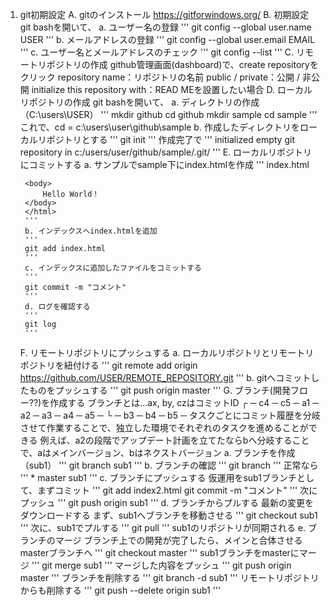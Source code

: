 1. git初期設定
	A. gitのインストール
		https://gitforwindows.org/
	B. 初期設定
		git bashを開いて、
		a. ユーザー名の登録
		'''
		git config --global user.name USER
		'''
		b. メールアドレスの登録
		'''
		git config --global user.email EMAIL
		'''
		c. ユーザー名とメールアドレスのチェック
		'''
		git config --list
		'''
	C. リモートリポジトリの作成
		github管理画面(dashboard)で、create repositoryをクリック
		repository name：リポジトリの名前
		public / private：公開 / 非公開
		initialize this repository with：READ MEを設置したい場合
	D. ローカルリポジトリの作成
		git bashを開いて、
		a. ディレクトリの作成（C:\users\USER）
		'''
		mkdir github
		cd github
		mkdir sample
		cd sample
		'''
		これで、cd = c:\users\user\github\sample
		b. 作成したディレクトリをローカルリポジトリとする
		'''
		git init
		'''
		作成完了で
		'''
		initialized empty git repository in c:/users/user/github/sample/.git/
		'''
	E. ローカルリポジトリにコミットする
		a. サンプルでsample下にindex.htmlを作成
		'''
  		index.html
		<!DOCTYPE html>
		<html>
		<head>
			<meta charset="utf-8">
		</head>
		 
		<body>
			Hello World！
		</body>
		</html>
		'''
		b. インデックスへindex.htmlを追加
		'''
		git add index.html
		'''
		c. インデックスに追加したファイルをコミットする
		'''
		git commit -m "コメント"
		'''
		d. ログを確認する
		'''
		git log
		'''
	F. リモートリポジトリにプッシュする
		a. ローカルリポジトリとリモートリポジトリを紐付ける
		'''
		git remote add origin https://github.com/USER/REMOTE_REPOSITORY.git
		'''
		b. gitへコミットしたものをプッシュする
		'''
		git push origin master
		'''
	G. ブランチ(開発フロー??)を作成する
		ブランチとは...ax, by, czはコミットID
				   ┌ ─ c4 ─ c5 ─ 
		a1 ─ a2 ─ a3 ─ a4 ─ a5 ─ 
			  └ ─ b3 ─ b4 ─ b5 ─ 
			タスクごとにコミット履歴を分岐させて作業することで、独立した環境でそれぞれのタスクを進めることができる
			例えば、a2の段階でアップデート計画を立てたならbへ分岐することで、aはメインバージョン、bはネクストバージョン
		a. ブランチを作成（sub1）
		'''
		git branch sub1
		'''
		b. ブランチの確認
		'''
		git branch
		'''
		正常なら
		'''
		* master
		  sub1
		'''
		c. ブランチにプッシュする
		仮運用をsub1ブランチとして、まずコミット
		'''
		git add index2.html
		git commit -m "コメント"
		'''
		次にプッシュ
		'''
		git push origin sub1
		'''
		d. ブランチからプルする
		最新の変更をダウンロードする
		まず、sub1へブランチを移動させる
		'''
		git checkout sub1
		'''
		次に、sub1でプルする
		'''
		git pull
		'''
		sub1のリポジトリが同期される
		e. ブランチのマージ
		ブランチ上での開発が完了したら、メインと合体させる
		masterブランチへ
		'''
		git checkout master
		'''
		sub1ブランチをmasterにマージ
		'''
		git merge sub1
		'''
		マージした内容をプッシュ
		'''
		git push origin master
		'''
		ブランチを削除する
		'''
		git branch -d sub1
		'''
		リモートリポジトリからも削除する
		'''
		git push --delete origin sub1
		'''
		
